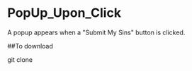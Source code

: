 # PopUp_Upon_Click
A popup appears when a "Submit My Sins" button is clicked.


##To download

git clone 
